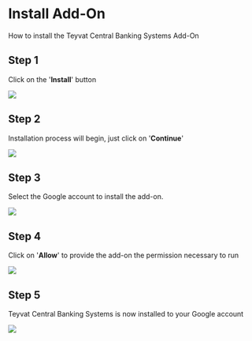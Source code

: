 # Install Add-On
How to install the Teyvat Central Banking Systems Add-On

## Step 1
Click on the '**Install**' button

<img src="https://raw.github.com/Yippy/primorina/master/images/install-add-on/step-1-install-tcbs.png?sanitize=true">

## Step 2
Installation process will begin, just click on '**Continue**'

<img src="https://raw.github.com/Yippy/primorina/master/images/install-add-on/step-2-continue-installation.png?sanitize=true">

## Step 3
Select the Google account to install the add-on.

<img src="https://raw.github.com/Yippy/primorina/master/images/install-add-on/step-3-select-google-account.png?sanitize=true">

## Step 4
Click on '**Allow**' to provide the add-on the permission necessary to run

<img src="https://raw.github.com/Yippy/primorina/master/images/install-add-on/step-4-allow-permission.png?sanitize=true">

## Step 5
Teyvat Central Banking Systems is now installed to your Google account

<img src="https://raw.github.com/Yippy/primorina/master/images/install-add-on/step-5-installation-complete.png?sanitize=true">